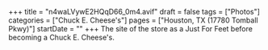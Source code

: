 +++
title = "n4waLVywE2HQqD66_0m4.avif"
draft = false
tags = ["Photos"]
categories = ["Chuck E. Cheese's"]
pages = ["Houston, TX (17780 Tomball Pkwy)"]
startDate = ""
+++
The site of the store as a Just For Feet before becoming a Chuck E. Cheese's.
